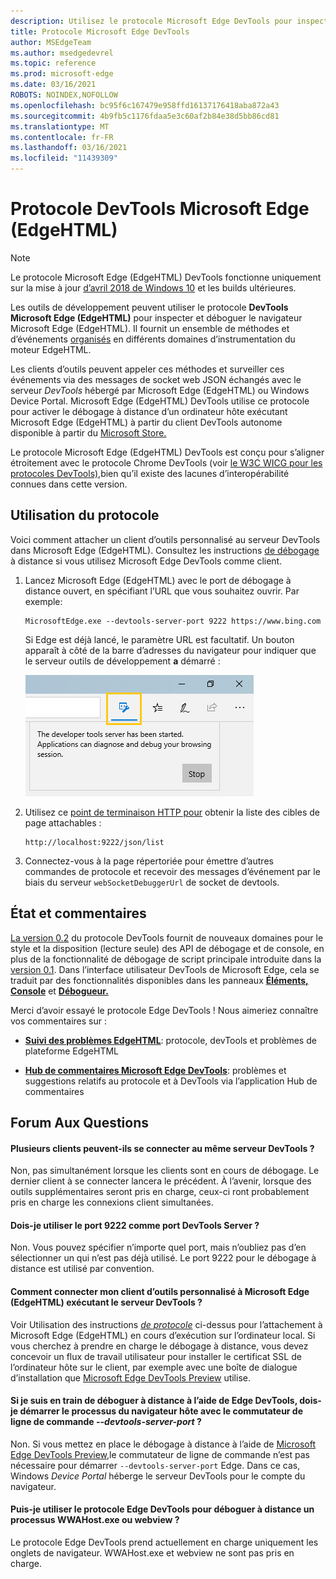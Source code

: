 ```yaml
---
description: Utilisez le protocole Microsoft Edge DevTools pour inspecter et déboguer le navigateur Microsoft Edge (EdgeHTML).
title: Protocole Microsoft Edge DevTools
author: MSEdgeTeam
ms.author: msedgedevrel
ms.topic: reference
ms.prod: microsoft-edge
ms.date: 03/16/2021
ROBOTS: NOINDEX,NOFOLLOW
ms.openlocfilehash: bc95f6c167479e958ffd16137176418aba872a43
ms.sourcegitcommit: 4b9fb5c1176fdaa5e3c60af2b84e38d5bb86cd81
ms.translationtype: MT
ms.contentlocale: fr-FR
ms.lasthandoff: 03/16/2021
ms.locfileid: "11439309"
---
```

# <a name="microsoft-edge-edgehtml-devtools-protocol"></a>Protocole DevTools Microsoft Edge (EdgeHTML)

> [!NOTE]
> Le protocole Microsoft Edge (EdgeHTML) DevTools fonctionne uniquement sur la mise à jour [d’avril 2018 de Windows 10](https://blogs.windows.com/windowsexperience/2018/04/30/how-to-get-the-windows-10-april-2018-update/#5VXkQMU41CJzZPER.97) et les builds ultérieures.

Les outils de développement peuvent utiliser le protocole **DevTools Microsoft Edge (EdgeHTML)** pour inspecter et déboguer le navigateur Microsoft Edge (EdgeHTML). Il fournit un ensemble de méthodes et d’événements [organisés](0.2/domains/index.md) en différents domaines d’instrumentation du moteur EdgeHTML.

 Les clients d’outils peuvent appeler ces méthodes et surveiller ces événements via des messages de socket web JSON échangés avec le serveur *DevTools* hébergé par Microsoft Edge (EdgeHTML) ou Windows Device Portal. Microsoft Edge (EdgeHTML) DevTools utilise [](0.2/clients.md#microsoft-edge-devtools-preview) ce protocole pour activer le débogage à distance d’un ordinateur hôte exécutant Microsoft Edge (EdgeHTML) à partir du client DevTools autonome disponible à partir du [Microsoft Store.](https://www.microsoft.com/store/p/microsoft-edge-devtools-preview/9mzbfrmz0mnj)

Le protocole Microsoft Edge (EdgeHTML) DevTools est conçu pour s’aligner étroitement avec le protocole Chrome DevTools (voir [le W3C WICG pour les protocoles DevTools),](https://github.com/WICG/devtools-protocol/)bien qu’il existe des lacunes d’interopérabilité connues dans cette version.

## <a name="using-the-protocol"></a>Utilisation du protocole

Voici comment attacher un client d’outils personnalisé au serveur DevTools dans Microsoft Edge (EdgeHTML). Consultez les instructions [de débogage](0.2/clients.md#microsoft-edge-devtools-preview) à distance si vous utilisez Microsoft Edge DevTools comme client.

1. Lancez Microsoft Edge (EdgeHTML) avec le port de débogage à distance ouvert, en spécifiant l’URL que vous souhaitez ouvrir. Par exemple:

    ```shell
    MicrosoftEdge.exe --devtools-server-port 9222 https://www.bing.com
    ```

    Si Edge est déjà lancé, le paramètre URL est facultatif. Un bouton apparaît à côté de la barre d’adresses du navigateur pour indiquer que le serveur outils de développement **a** démarré :

    ![Serveur des outils de développement](media/developer-tools-server.png) 

2. Utilisez ce [point de terminaison HTTP pour](0.2/http.md) obtenir la liste des cibles de page attachables :

    ```http
    http://localhost:9222/json/list
    ```

3. Connectez-vous à la page répertoriée pour émettre d’autres commandes de protocole et recevoir des messages d’événement par le biais du serveur `webSocketDebuggerUrl` de socket de devtools. [](0.2/domains/index.md)

## <a name="status-and-feedback"></a>État et commentaires

[La version 0.2](0.2/index.md) du protocole DevTools fournit de nouveaux domaines pour le style et la disposition (lecture seule) des API de débogage et de console, en plus de la fonctionnalité de débogage de script principale introduite dans la [version 0.1](0.1/index.md). Dans l’interface utilisateur DevTools de Microsoft Edge, cela se traduit par des fonctionnalités disponibles dans les panneaux [**Éléments,**](../devtools-guide/elements.md) [**Console**](../devtools-guide/console.md) et [**Débogueur.**](../devtools-guide/debugger.md)

Merci d’avoir essayé le protocole Edge DevTools ! Nous aimeriez connaître vos commentaires sur :

<!-- - [**Microsoft Edge Developer UserVoice**](https://wpdev.uservoice.com/forums/257854-microsoft-edge-developer?category_id=84475): DevTools feature ideas and requests-->  

 - [**Suivi des problèmes EdgeHTML**](https://developer.microsoft.com/microsoft-edge/platform/issues/): protocole, devTools et problèmes de plateforme EdgeHTML

 - [**Hub de commentaires Microsoft Edge DevTools**](feedback-hub:?referrer=microsoftEdge&tabID=2&newFeedback=true&ContextId=344): problèmes et suggestions relatifs au protocole et à DevTools via l’application Hub de commentaires

## <a name="faq"></a>Forum Aux Questions

#### <a name="can-multiple-clients-connect-to-the-same-devtools-server"></a>Plusieurs clients peuvent-ils se connecter au même serveur DevTools ?
Non, pas simultanément lorsque les clients sont en cours de débogage. Le dernier client à se connecter lancera le précédent. À l’avenir, lorsque des outils supplémentaires seront pris en charge, ceux-ci ront probablement pris en charge les connexions client simultanées.

#### <a name="do-i-have-to-use-9222-as-the-devtools-server-port"></a>Dois-je utiliser le port 9222 comme port DevTools Server ?
Non. Vous pouvez spécifier n’importe quel port, mais n’oubliez pas d’en sélectionner un qui n’est pas déjà utilisé. Le port 9222 pour le débogage à distance est utilisé par convention.

#### <a name="how-do-i-connect-my-custom-tooling-client-to-microsoft-edge-edgehtml-running-the-devtools-server"></a>Comment connecter mon client d’outils personnalisé à Microsoft Edge (EdgeHTML) exécutant le serveur DevTools ?
Voir Utilisation des instructions [*de protocole*](#using-the-protocol) ci-dessus pour l’attachement à Microsoft Edge (EdgeHTML) en cours d’exécution sur l’ordinateur local. Si vous cherchez à prendre en charge le débogage à distance, vous devez concevoir un flux de travail utilisateur pour installer le certificat SSL de l’ordinateur hôte sur le client, par exemple avec une boîte de dialogue d’installation que [Microsoft Edge DevTools Preview](./0.2/clients.md#microsoft-edge-devtools-preview) utilise.

#### <a name="if-im-remote-debugging-using-edge-devtools-do-i-need-to-start-the-host-browser-process-with---devtools-server-port-cmd-line-switch"></a>Si je suis en train de déboguer à distance à l’aide de Edge DevTools, dois-je démarrer le processus du navigateur hôte avec le commutateur de ligne de commande *--devtools-server-port* ? 
Non. Si vous mettez en place le débogage à distance à l’aide de [Microsoft Edge DevTools Preview,](./0.2/clients.md#microsoft-edge-devtools-preview)le commutateur de ligne de commande n’est pas nécessaire pour démarrer `--devtools-server-port` Edge. Dans ce cas, Windows *Device Portal* héberge le serveur DevTools pour le compte du navigateur.

#### <a name="can-i-use-the-edge-devtools-protocol-to-remotely-debug-a-wwahostexe-or-webview-process"></a>Puis-je utiliser le protocole Edge DevTools pour déboguer à distance un processus WWAHost.exe ou webview ?
Le protocole Edge DevTools prend actuellement en charge uniquement les onglets de navigateur. WWAHost.exe et webview ne sont pas pris en charge.
